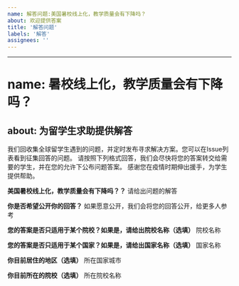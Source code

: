 ```yaml
---
name: 解答问题:美国暑校线上化，教学质量会有下降吗？
about: 欢迎提供答案
title: '解答问题'
labels: '解答'
assignees: ''
---
```


---
# name: 暑校线上化，教学质量会有下降吗？
about: 为留学生求助提供解答
---
我们回收集全球留学生遇到的问题，并定时发布寻求解决方案。您可以在Issue列表看到征集回答的问题。
请按照下列格式回答，我们会尽快将您的答案转交给需要的学生，并在您的允许下公布问题答案。
感谢您在疫情时期伸出援手，为学生提供帮助。


**美国暑校线上化，教学质量会有下降吗？？**
请给出问题的解答

**你是否希望公开你的回答？**
如果愿意公开，我们会将您的回答公开，给更多人参考

**您的答案是否只适用于某个院校？如果是，请给出院校名称（选填）**
院校名称

**您的答案是否只适用于某个国家？如果是，请给出国家名称（选填）**
国家名称

**你目前居住的地区（选填）**
所在国家城市

**你目前所在的院校（选填）**
所在院校名称
